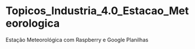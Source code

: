 # Topicos_Industria_4.0_Estacao_Meteorologica
Estação Meteorológica com Raspberry e Google Planilhas
